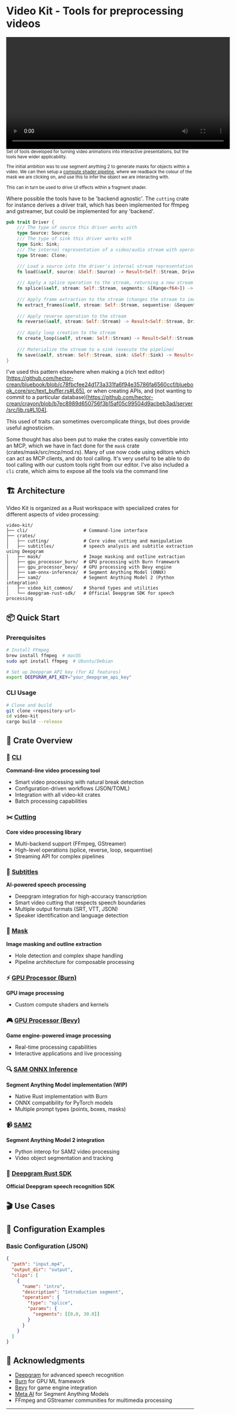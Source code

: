# Video Kit - Tools for preprocessing videos

<video width="600" controls>
  <source src="https://github.com/hector-crean/video-kit/blob/main/assets/clickable_video.mp4" type="video/mp4">
  Your browser does not support the video tag.
</video>

<small>
Set of tools developed for turning video animations into interactive presentations, but the tools have wider applicability.

The initial ambition was to use segment anything 2 to generate masks for objects within a video. We can then setup a 
<a href="https://github.com/hector-crean/ran/blob/ab68788e8c4b30dd1ecbcc4dd8289601d0fc3f4a/src/components/webgpu-canvas.tsx#L211">compute shader pipeline</a>, 
where we readback the colour of the mask we are clicking on, and use this to infer the object we are interacting with. 

This can in turn be used to drive UI effects within a fragment shader. 
</small>

Where possible the tools have to be 'backend agnostic'. The `cutting` crate for instance derives a driver trait, which has been implemented for ffmpeg and gstreamer,
but could be implemented for any 'backend'. 

```rs
pub trait Driver {
    /// The type of source this driver works with
    type Source: Source;
    /// The type of sink this driver works with  
    type Sink: Sink;
    /// The internal representation of a video/audio stream with operations applied
    type Stream: Clone;

    /// Load a source into the driver's internal stream representation
    fn load(&self, source: &Self::Source) -> Result<Self::Stream, DriverError>;
    
    /// Apply a splice operation to the stream, returning a new stream
    fn splice(&self, stream: Self::Stream, segments: &[Range<f64>]) -> Result<Self::Stream, DriverError>;
    
    /// Apply frame extraction to the stream (changes the stream to image sequence)
    fn extract_frames(&self, stream: Self::Stream, sequentise: &Sequentise) -> Result<Self::Stream, DriverError>;
    
    /// Apply reverse operation to the stream
    fn reverse(&self, stream: Self::Stream) -> Result<Self::Stream, DriverError>;
    
    /// Apply loop creation to the stream
    fn create_loop(&self, stream: Self::Stream) -> Result<Self::Stream, DriverError>;
    
    /// Materialize the stream to a sink (execute the pipeline)
    fn save(&self, stream: Self::Stream, sink: &Self::Sink) -> Result<(), DriverError>;
}

```
I've used this pattern elsewhere when making a (rich text editor)[https://github.com/hector-crean/bluebook/blob/c78fbcfee24d173a331fa6f94e35786fa6560ccf/bluebook_core/src/text_buffer.rs#L65], or
when creating APIs, and (not wanting to commit to a particular database)[https://github.com/hector-crean/crayon/blob/b7ec8989d650756f3b15af05c99504d9acbeb3ad/server/src/lib.rs#L104]. 

This used of traits can sometimes overcomplicate things, but does provide useful agnosticism.

Some thought has also been put to make the crates easily convertible into an MCP, which we have in fact done for the `mask` crate (crates/mask/src/mcp/mod.rs). Many of use now code using editors which can act as MCP
clients, and do tool calling. It's very useful to be able to do tool calling with our custom tools right from our editor. I've also included a `cli` crate, which aims to expose all the tools via the command line





## 🏗️ Architecture

Video Kit is organized as a Rust workspace with specialized crates for different aspects of video processing:

```
video-kit/
├── cli/                     # Command-line interface
├── crates/
│   ├── cutting/             # Core video cutting and manipulation
│   ├── subtitles/           # speech analysis and subtitle extraction using Deepgram
│   ├── mask/                # Image masking and outline extraction
│   ├── gpu_processor_burn/  # GPU processing with Burn framework
│   ├── gpu_processor_bevy/  # GPU processing with Bevy engine
│   ├── sam-onnx-inference/  # Segment Anything Model (ONNX)
│   ├── sam2/                # Segment Anything Model 2 (Python integration)
│   ├── video_kit_common/    # Shared types and utilities
│   └── deepgram-rust-sdk/   # Official Deepgram SDK for speech processing
```

## 📦 Quick Start

### Prerequisites

```bash
# Install FFmpeg
brew install ffmpeg  # macOS
sudo apt install ffmpeg  # Ubuntu/Debian

# Set up Deepgram API key (for AI features)
export DEEPGRAM_API_KEY="your_deepgram_api_key"
```

### CLI Usage

```bash
# Clone and build
git clone <repository-url>
cd video-kit
cargo build --release
```



## 🎯 Crate Overview

### 🔧 [CLI](cli/README.md)
**Command-line video processing tool**
- Smart video processing with natural break detection
- Configuration-driven workflows (JSON/TOML)
- Integration with all video-kit crates
- Batch processing capabilities

### ✂️ [Cutting](crates/cutting/readme.md)
**Core video processing library**
- Multi-backend support (FFmpeg, GStreamer)
- High-level operations (splice, reverse, loop, sequentise)
- Streaming API for complex pipelines

### 🧠 [Subtitles](crates/subtitles/README.md)
**AI-powered speech processing**
- Deepgram integration for high-accuracy transcription
- Smart video cutting that respects speech boundaries
- Multiple output formats (SRT, VTT, JSON)
- Speaker identification and language detection

### 🎨 [Mask](crates/mask/README.md)
**Image masking and outline extraction**
- Hole detection and complex shape handling
- Pipeline architecture for composable processing

### ⚡ [GPU Processor (Burn)](crates/gpu_processor_burn/README.md)
**GPU image processing**
- Custom compute shaders and kernels

### 🎮 [GPU Processor (Bevy)](crates/gpu_processor_bevy/README.md)
**Game engine-powered image processing**
- Real-time processing capabilities
- Interactive applications and live processing

### 🔍 [SAM ONNX Inference](crates/sam-onnx-inference/README.md)
**Segment Anything Model implementation (WIP)**
- Native Rust implementation with Burn
- ONNX compatibility for PyTorch models
- Multiple prompt types (points, boxes, masks)

### 📹 [SAM2](crates/sam2/README.md)
**Segment Anything Model 2 integration**
- Python interop for SAM2 video processing
- Video object segmentation and tracking

### 🎤 [Deepgram Rust SDK](crates/deepgram-rust-sdk/README.md)
**Official Deepgram speech recognition SDK**


## 🎬 Use Cases

## 🔧 Configuration Examples

### Basic Configuration (JSON)
```json
{
  "path": "input.mp4",
  "output_dir": "output",
  "clips": [
    {
      "name": "intro",
      "description": "Introduction segment",
      "operation": {
        "type": "splice",
        "params": {
          "segments": [[0.0, 30.0]]
        }
      }
    }
  ]
}
```



## 🙏 Acknowledgments

- [Deepgram](https://deepgram.com) for advanced speech recognition
- [Burn](https://github.com/tracel-ai/burn) for GPU ML framework
- [Bevy](https://bevyengine.org) for game engine integration
- [Meta AI](https://ai.meta.com) for Segment Anything Models
- FFmpeg and GStreamer communities for multimedia processing

---

